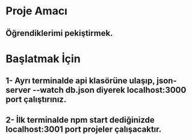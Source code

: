# Proje Amacı
## Öğrendiklerimi pekiştirmek.

# Başlatmak İçin
## 1- Ayrı terminalde api klasörüne ulaşıp, json-server --watch db.json diyerek localhost:3000 port çalıştırınız.
## 2- İlk terminalde npm start dediğinizde localhost:3001 port projeler çalışacaktır.
